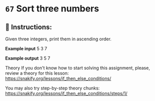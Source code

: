 # `67` Sort three numbers

## 📝 Instructions:

Given three integers, print them in ascending order.

**Example input**
5
3
7

**Example output**
3
5
7

Theory
If you don't know how to start solving this assignment, please, review a theory for this lesson:
https://snakify.org/lessons/if_then_else_conditions/ 

You may also try step-by-step theory chunks:
https://snakify.org/lessons/if_then_else_conditions/steps/1/